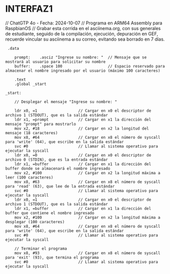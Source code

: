 # INTERFAZ1

// ChatGTP 4o - Fecha: 2024-10-07
// Programa en ARM64 Assembly para RaspbianOS
// Grabar esta corrida en el asciinema.org, con sus generales de estudiante, seguido de la compilación, ejecución, depuración en GEF, recuerde vincular su asciinema a su correo, evitando sea borrado en 7 días.

     .data     
    
        prompt:    .asciz "Ingrese su nombre: "  // Mensaje que se mostrará al usuario para solicitar su nombre
        buffer:    .space 100                    // Espacio reservado para almacenar el nombre ingresado por el usuario (máximo 100 caracteres)
    
        .text
        .global _start
    
    _start:
    
        // Desplegar el mensaje "Ingrese su nombre: "
        
        ldr x0, =1                  // Cargar en x0 el descriptor de archivo 1 (STDOUT), que es la salida estándar
        ldr x1, =prompt             // Cargar en x1 la dirección del mensaje "prompt" para mostrarlo
        mov x2, #18                 // Cargar en x2 la longitud del mensaje (18 caracteres)
        mov x8, #64                 // Cargar en x8 el número de syscall para 'write' (64), que escribe en la salida estándar
        svc #0                      // Llamar al sistema operativo para ejecutar la syscall
        ldr x0, =0                  // Cargar en x0 el descriptor de archivo 0 (STDIN), que es la entrada estándar
        ldr x1, =buffer             // Cargar en x1 la dirección del buffer donde se almacenará el nombre ingresado
        mov x2, #100                // Cargar en x2 la longitud máxima a leer (100 caracteres)
        mov x8, #63                 // Cargar en x8 el número de syscall para 'read' (63), que lee de la entrada estándar
        svc #0                      // Llamar al sistema operativo para ejecutar la syscall
        ldr x0, =1                  // Cargar en x0 el descriptor de archivo 1 (STDOUT), que es la salida estándar
        ldr x1, =buffer             // Cargar en x1 la dirección del buffer que contiene el nombre ingresado
        mov x2, #100                // Cargar en x2 la longitud máxima a desplegar (100 caracteres)
        mov x8, #64                 // Cargar en x8 el número de syscall para 'write' (64), que escribe en la salida estándar
        svc #0                      // Llamar al sistema operativo para ejecutar la syscall
    
        // Terminar el programa
        mov x8, #93                 // Cargar en x8 el número de syscall para 'exit' (93), que termina el programa
        svc #0                      // Llamar al sistema operativo para ejecutar la syscall


  
